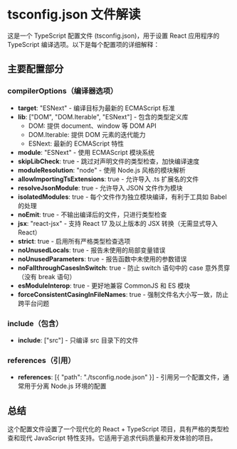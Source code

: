 # tsconfig.json 文件解读

这是一个 TypeScript 配置文件 (tsconfig.json)，用于设置 React 应用程序的 TypeScript 编译选项。以下是每个配置项的详细解释：

## 主要配置部分

### compilerOptions（编译器选项）

- **target**: "ESNext" - 编译目标为最新的 ECMAScript 标准
- **lib**: ["DOM", "DOM.Iterable", "ESNext"] - 包含的类型定义库
  - DOM: 提供 document、window 等 DOM API
  - DOM.Iterable: 提供 DOM 元素的迭代能力
  - ESNext: 最新的 ECMAScript 特性
- **module**: "ESNext" - 使用 ECMAScript 模块系统
- **skipLibCheck**: true - 跳过对声明文件的类型检查，加快编译速度
- **moduleResolution**: "node" - 使用 Node.js 风格的模块解析
- **allowImportingTsExtensions**: true - 允许导入 .ts 扩展名的文件
- **resolveJsonModule**: true - 允许导入 JSON 文件作为模块
- **isolatedModules**: true - 每个文件作为独立模块编译，有利于工具如 Babel 的处理
- **noEmit**: true - 不输出编译后的文件，只进行类型检查
- **jsx**: "react-jsx" - 支持 React 17 及以上版本的 JSX 转换（无需显式导入 React）
- **strict**: true - 启用所有严格类型检查选项
- **noUnusedLocals**: true - 报告未使用的局部变量错误
- **noUnusedParameters**: true - 报告函数中未使用的参数错误
- **noFallthroughCasesInSwitch**: true - 防止 switch 语句中的 case 意外贯穿（没有 break 语句）
- **esModuleInterop**: true - 更好地兼容 CommonJS 和 ES 模块
- **forceConsistentCasingInFileNames**: true - 强制文件名大小写一致，防止跨平台问题

### include（包含）
- **include**: ["src"] - 只编译 src 目录下的文件

### references（引用）
- **references**: [{ "path": "./tsconfig.node.json" }] - 引用另一个配置文件，通常用于分离 Node.js 环境的配置

## 总结

这个配置文件设置了一个现代化的 React + TypeScript 项目，具有严格的类型检查和现代 JavaScript 特性支持。它适用于追求代码质量和开发体验的项目。

        